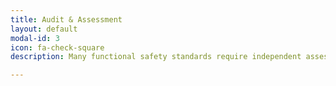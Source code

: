 ```yaml
---
title: Audit & Assessment
layout: default
modal-id: 3
icon: fa-check-square
description: Many functional safety standards require independent assessment and audit. Black Ice Systems provides a full range of services in functional safety assessments (FSA), audits, independent verification and code reviews. As well as being a requirement of standards, these processes will help to identify key problem areas in safety lifecycle and implementation. Clear recommendations and expert advice allow you to address issues, and improve the quality and efficiency of future activities.

---
```

